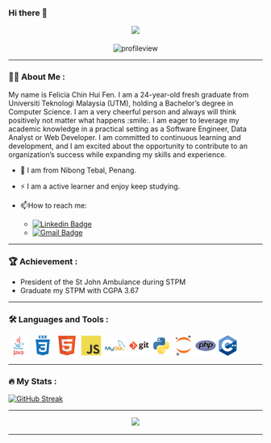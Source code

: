 ### Hi there 👋
<div id="header" align="center">
  <img src="https://media.giphy.com/media/M9gbBd9nbDrOTu1Mqx/giphy.gif" width="100"/>
</div>
<br>
<div align="center">
<img class="profile" src="https://komarev.com/ghpvc/?username=feliciachin&style=flat-square&color=blue" alt="profileview"/>
</div>

---

### :woman_technologist: About Me :
<p> My name is Felicia Chin Hui Fen. I am a 24-year-old fresh graduate from Universiti Teknologi Malaysia (UTM), holding a Bachelor’s degree in Computer Science. I am a very cheerful person and always will think positively not matter what happens :smile:. I am eager to leverage my academic knowledge in a practical setting as a Software Engineer, Data Analyst or Web Developer. I am committed to continuous learning and development, and I am excited about the opportunity to contribute to an organization’s success while expanding my skills and experience.</p>

- :house_with_garden: I am from Nibong Tebal, Penang.
    
- :zap: I am a active learner and enjoy keep studying.

- :mailbox:How to reach me:
   -  [![Linkedin Badge](https://img.shields.io/badge/-Linkedin-blue?style=flat&logo=Linkedin&logoColor=white)](http://linkedin.com/in/felicia-chin-hui-fen-037315270)
   -  [![Gmail Badge](https://img.shields.io/badge/-Gmail-white?style=flat&logo=Gmail&logoColor=red)](mailto:feliciahui@graduate.utm.my)

---

### :trophy: Achievement :
- President of the St John Ambulance during STPM
- Graduate my STPM with CGPA 3.67
  
---

### :hammer_and_wrench: Languages and Tools :
<div>
  <img src="https://github.com/devicons/devicon/blob/master/icons/java/java-original-wordmark.svg" title="Java" alt="Java" width="40" height="40"/>&nbsp;
  <img src="https://github.com/devicons/devicon/blob/master/icons/css3/css3-plain-wordmark.svg"  title="CSS3" alt="CSS" width="40" height="40"/>&nbsp;
  <img src="https://github.com/devicons/devicon/blob/master/icons/html5/html5-original.svg" title="HTML5" alt="HTML" width="40" height="40"/>&nbsp;
  <img src="https://github.com/devicons/devicon/blob/master/icons/javascript/javascript-original.svg" title="JavaScript" alt="JavaScript" width="40" height="40"/>&nbsp;
  <img src="https://github.com/devicons/devicon/blob/master/icons/mysql/mysql-original-wordmark.svg" title="MySQL"  alt="MySQL" width="40" height="40"/>&nbsp;
  <img src="https://github.com/devicons/devicon/blob/master/icons/git/git-original-wordmark.svg" title="Git" **alt="Git" width="40" height="40"/>
  <img src="https://github.com/devicons/devicon/blob/master/icons/python/python-original.svg" title="Python" **alt="Python" width="40" height="40"/>
  <img src="https://github.com/devicons/devicon/blob/master/icons/jupyter/jupyter-original.svg" title="Jupyter" **alt="Jupyter" width="40" height="40"/>
  <img src="https://github.com/devicons/devicon/blob/master/icons/php/php-original.svg" title="PHP" **alt="PHP" width="40" height="40"/>
  <img src="https://github.com/devicons/devicon/blob/master/icons/cplusplus/cplusplus-original.svg" title="cplusplus" **alt="cplusplus" width="40" height="40"/>
</div>

---

### :fire: My Stats :
[![GitHub Streak](http://github-readme-streak-stats.herokuapp.com?user=feliciachin&theme=dark&border_radius=4.6)](https://git.io/streak-stats)

---
<div id="header" align="center">
  <img src="https://media.giphy.com/media/v1.Y2lkPTc5MGI3NjExM2FqbnEzZzUyM3RwZTZjdG1ycXZsYWxnNWgxbTBuY3NscWQ5dDJ0NCZlcD12MV9pbnRlcm5hbF9naWZfYnlfaWQmY3Q9Zw/wwg1suUiTbCY8H8vIA/giphy-downsized-large.gif" width="200"/>
</div>

---
<!--
**FeliciaChin/FeliciaChin** is a ✨ _special_ ✨ repository because its `README.md` (this file) appears on your GitHub profile.

Here are some ideas to get you started:

- 🔭 I’m currently working on ...
- 🌱 I’m currently learning ...
- 👯 I’m looking to collaborate on ...
- 🤔 I’m looking for help with ...
- 💬 Ask me about ...
- 📫 How to reach me: ...
- 😄 Pronouns: ...
- ⚡ Fun fact: ...
-->
